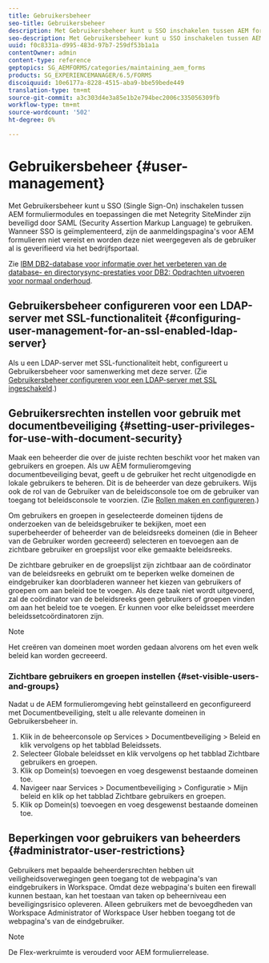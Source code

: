 ```yaml
---
title: Gebruikersbeheer
seo-title: Gebruikersbeheer
description: Met Gebruikersbeheer kunt u SSO inschakelen tussen AEM formuliermodules en met Netegrity SiteMinder beveiligde toepassingen door SAML te gebruiken. Dit document bevat meer informatie over Gebruikersbeheer.
seo-description: Met Gebruikersbeheer kunt u SSO inschakelen tussen AEM formuliermodules en met Netegrity SiteMinder beveiligde toepassingen door SAML te gebruiken. Dit document bevat meer informatie over Gebruikersbeheer.
uuid: f0c8331a-d995-483d-97b7-259df53b1a1a
contentOwner: admin
content-type: reference
geptopics: SG_AEMFORMS/categories/maintaining_aem_forms
products: SG_EXPERIENCEMANAGER/6.5/FORMS
discoiquuid: 10e6177a-8228-4515-aba9-bbe59bede449
translation-type: tm+mt
source-git-commit: a3c303d4e3a85e1b2e794bec2006c335056309fb
workflow-type: tm+mt
source-wordcount: '502'
ht-degree: 0%

---
```



# Gebruikersbeheer {#user-management}

Met Gebruikersbeheer kunt u SSO (Single Sign-On) inschakelen tussen AEM formuliermodules en toepassingen die met Netegrity SiteMinder zijn beveiligd door SAML (Security Assertion Markup Language) te gebruiken. Wanneer SSO is geïmplementeerd, zijn de aanmeldingspagina&#39;s voor AEM formulieren niet vereist en worden deze niet weergegeven als de gebruiker al is geverifieerd via het bedrijfsportaal.

Zie [IBM DB2-database voor informatie over het verbeteren van de database- en directorysync-prestaties voor DB2: Opdrachten uitvoeren voor normaal onderhoud](/help/forms/using/admin-help/ibm-db2-database-running-commands.md#ibm-db2-database-running-commands-for-regular-maintenance).

## Gebruikersbeheer configureren voor een LDAP-server met SSL-functionaliteit {#configuring-user-management-for-an-ssl-enabled-ldap-server}

Als u een LDAP-server met SSL-functionaliteit hebt, configureert u Gebruikersbeheer voor samenwerking met deze server. (Zie [Gebruikersbeheer configureren voor een LDAP-server met SSL ingeschakeld](/help/forms/using/admin-help/configure-user-management-ssl-enabled.md#configure-user-management-for-an-ssl-enabled-ldap-server).)

## Gebruikersrechten instellen voor gebruik met documentbeveiliging {#setting-user-privileges-for-use-with-document-security}

Maak een beheerder die over de juiste rechten beschikt voor het maken van gebruikers en groepen. Als uw AEM formulieromgeving documentbeveiliging bevat, geeft u de gebruiker het recht uitgenodigde en lokale gebruikers te beheren. Dit is de beheerder van deze gebruikers. Wijs ook de rol van de Gebruiker van de beleidsconsole toe om de gebruiker van toegang tot beleidsconsole te voorzien. (Zie [Rollen maken en configureren](/help/forms/using/admin-help/creating-configuring-roles.md#creating-and-configuring-roles).)

Om gebruikers en groepen in geselecteerde domeinen tijdens de onderzoeken van de beleidsgebruiker te bekijken, moet een superbeheerder of beheerder van de beleidsreeks domeinen (die in Beheer van de Gebruiker worden gecreeerd) selecteren en toevoegen aan de zichtbare gebruiker en groepslijst voor elke gemaakte beleidsreeks.

De zichtbare gebruiker en de groepslijst zijn zichtbaar aan de coördinator van de beleidsreeks en gebruikt om te beperken welke domeinen de eindgebruiker kan doorbladeren wanneer het kiezen van gebruikers of groepen om aan beleid toe te voegen. Als deze taak niet wordt uitgevoerd, zal de coördinator van de beleidsreeks geen gebruikers of groepen vinden om aan het beleid toe te voegen. Er kunnen voor elke beleidsset meerdere beleidssetcoördinatoren zijn.

>[!NOTE]
>
>Het creëren van domeinen moet worden gedaan alvorens om het even welk beleid kan worden gecreeerd.

### Zichtbare gebruikers en groepen instellen {#set-visible-users-and-groups}

Nadat u de AEM formulieromgeving hebt geïnstalleerd en geconfigureerd met Documentbeveiliging, stelt u alle relevante domeinen in Gebruikersbeheer in.

1. Klik in de beheerconsole op Services > Documentbeveiliging > Beleid en klik vervolgens op het tabblad Beleidssets.
1. Selecteer Globale beleidsset en klik vervolgens op het tabblad Zichtbare gebruikers en groepen.
1. Klik op Domein(s) toevoegen en voeg desgewenst bestaande domeinen toe.
1. Navigeer naar Services > Documentbeveiliging > Configuratie > Mijn beleid en klik op het tabblad Zichtbare gebruikers en groepen.
1. Klik op Domein(s) toevoegen en voeg desgewenst bestaande domeinen toe.

## Beperkingen voor gebruikers van beheerders {#administrator-user-restrictions}

Gebruikers met bepaalde beheerdersrechten hebben uit veiligheidsoverwegingen geen toegang tot de webpagina&#39;s van eindgebruikers in Workspace. Omdat deze webpagina&#39;s buiten een firewall kunnen bestaan, kan het toestaan van taken op beheerniveau een beveiligingsrisico opleveren. Alleen gebruikers met de bevoegdheden van Workspace Administrator of Workspace User hebben toegang tot de webpagina&#39;s van de eindgebruiker.

>[!NOTE]
>
>De Flex-werkruimte is verouderd voor AEM formulierrelease.

